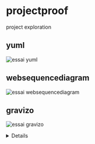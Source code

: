 # projectproof
project exploration

## yuml
![essai yuml](http://yuml.me/louis/10affcd2.png)

## websequencediagram
![essai websequencediagram](https://www.websequencediagrams.com/cgi-bin/cdraw?lz=dGl0bGUgQXV0aGVudGljYXRpb24gU2VxdWVuY2UKCkFsaWNlLT5Cb2I6ABUQUmVxdWVzdApub3RlIHJpZ2h0IG9mIAAlBUJvYiB0aGlua3MgYWJvdXQgaXQKQm9iLT4ASgUANxNzcG9uc2UKCkEtPitCOiB0ZXh0CkItLT4tQQAGBw&s=napkin)

## gravizo
![essai gravizo](https://g.gravizo.com/source/mark2?https://raw.githubusercontent.com/louisrubet/projectproof/master/README.md)
<summary></summary>
<details>
mark2
digraph graphname {
     a -> b -> c;
     b -> d;
 }
mark2
</details>

